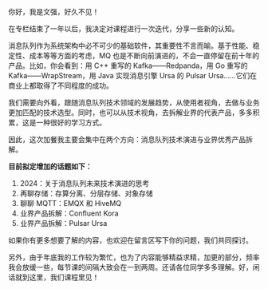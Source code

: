 你好，我是文强，好久不见！

在专栏结束了一年以后，我决定对课程进行一次迭代，分享一些新的认知。

消息队列作为系统架构中必不可少的基础软件，其重要性不言而喻。基于性能、稳定性、成本等等方面的考虑，MQ 也是不断向前演进的，不会一直停留在前十年的产品。比如，你会看到：用 C++ 重写的 Kafka——Redpanda，用 Go 重写的 Kafka——WrapStream，用 Java 实现消息引擎 Ursa 的 Pulsar Ursa……它们在商业上都取得了不同程度的成功。

我们需要向外看，跟随消息队列技术领域的发展趋势，从使用者视角，去做与业务更加匹配的技术选型。同时，也可以从技术视角，去拆解业界的代表产品，多多积累，这是一种很好的学习方式。

因此，这次加餐我主要会集中在两个方向：消息队列技术演进与业界优秀产品拆解。

**目前拟定增加的话题如下：**

1. 2024：关于消息队列未来技术演进的思考
2. 再聊存储：存算分离、分层存储、对象存储
3. 聊聊 MQTT：EMQX 和 HiveMQ
4. 业界产品拆解：Confluent Kora
5. 业界产品拆解：Pulsar Ursa

如果你有更多想要了解的内容，也欢迎在留言区写下你的问题，我们共同探讨。

另外，由于年底我的工作较为繁忙，也为了内容能够精益求精，加更的部分，频率我会放缓一些，每节课的间隔大致会在一到两周。还请各位同学多多理解。好，闲话就到这里，我们课程里见！
